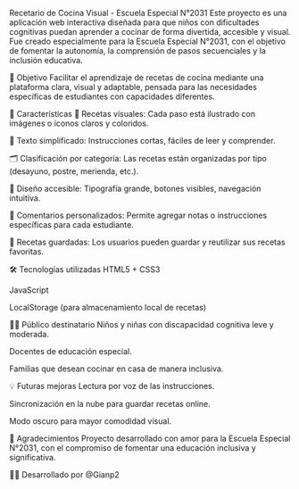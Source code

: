  Recetario de Cocina Visual - Escuela Especial N°2031 Este proyecto es una aplicación web interactiva diseñada para que niños con dificultades cognitivas puedan aprender a cocinar de forma divertida, accesible y visual. Fue creado especialmente para la Escuela Especial N°2031, con el objetivo de fomentar la autonomía, la comprensión de pasos secuenciales y la inclusión educativa.

🎯 Objetivo Facilitar el aprendizaje de recetas de cocina mediante una plataforma clara, visual y adaptable, pensada para las necesidades específicas de estudiantes con capacidades diferentes.

🧩 Características 📸 Recetas visuales: Cada paso está ilustrado con imágenes o íconos claros y coloridos.

📝 Texto simplificado: Instrucciones cortas, fáciles de leer y comprender.

🗂️ Clasificación por categoría: Las recetas están organizadas por tipo (desayuno, postre, merienda, etc.).

🧠 Diseño accesible: Tipografía grande, botones visibles, navegación intuitiva.

💬 Comentarios personalizados: Permite agregar notas o instrucciones específicas para cada estudiante.

💾 Recetas guardadas: Los usuarios pueden guardar y reutilizar sus recetas favoritas.

🛠️ Tecnologías utilizadas HTML5 + CSS3

JavaScript 

LocalStorage (para almacenamiento local de recetas)

👩‍🏫 Público destinatario Niños y niñas con discapacidad cognitiva leve y moderada.

Docentes de educación especial.

Familias que desean cocinar en casa de manera inclusiva.

💡 Futuras mejoras Lectura por voz de las instrucciones.

Sincronización en la nube para guardar recetas online.

Modo oscuro para mayor comodidad visual.

🏫 Agradecimientos Proyecto desarrollado con amor para la Escuela Especial N°2031, con el compromiso de fomentar una educación inclusiva y significativa.

👨‍💻 Desarrollado por @Gianp2
